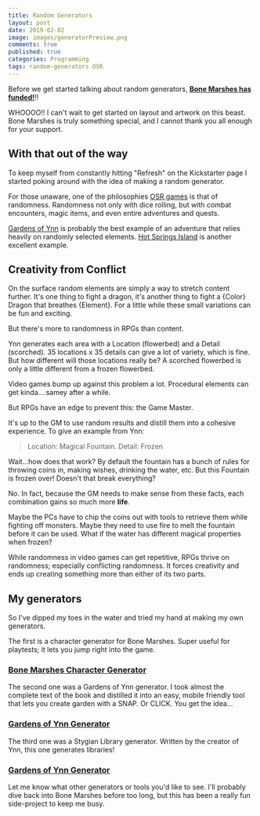 ```yaml
---
title: Random Generators
layout: post
date: 2019-02-02
image: images/generatorPreview.png
comments: true
published: true
categories: Programming
tags: random-generators OSR 
---
```


Before we get started talking about random generators, [**Bone Marshes has funded!**](https://www.kickstarter.com/projects/464972563/the-bone-marshes-a-hex-mapping-adventure-about-get?ref=user_menu)!!

WHOOOO!! I can't wait to get started on layout and artwork on this beast. Bone Marshes is truly something special, and I cannot thank you all enough for your support.

## With that out of the way

To keep myself from constantly hitting "Refresh" on the Kickstarter page I started poking around with the idea of making a random generator.

For those unaware, one of the philosophies [OSR games](http://0.0.0.0:4000/david/2016/09/my-journey-into-osr) is that of randomness. Randomness not only with dice rolling, but with combat encounters, magic items, and even entire adventures and quests.

[Gardens of Ynn](/david/extremely-interesting-adventures#gardens-of-ynn) is probably the best example of an adventure that relies heavily on randomly selected elements. [Hot Springs Island](/david/2017/10/HotSpringsIsland) is another excellent example.

## Creativity from Conflict

On the surface random elements are simply a way to stretch content further. It's one thing to fight a dragon, it's another thing to fight a {Color} Dragon that breathes {Element}. For a little while these small variations can be fun and exciting. 

But there's more to randomness in RPGs than content. 

Ynn generates each area with a Location (flowerbed) and a Detail (scorched). 35 locations x 35 details can give a lot of variety, which is fine. But how different will those locations really be? A scorched flowerbed is only a little different from a frozen flowerbed. 

Video games bump up against this problem a lot. Procedural elements can get kinda....samey after a while.

But RPGs have an edge to prevent this: the Game Master. 

It's up to the GM to use random results and distill them into a cohesive experience. To give an example from Ynn:

> Location: Magical Fountain. Detail: Frozen

Wait...how does that work? By default the fountain has a bunch of rules for throwing coins in, making wishes, drinking the water, etc. But this Fountain is frozen over! Doesn't that break everything?

No. In fact, because the GM needs to make sense from these facts, each combination gains so much more **life**.

Maybe the PCs have to chip the coins out with tools to retrieve them while fighting off monsters. Maybe they need to use fire to melt the fountain before it can be used. What if the water has different magical properties when frozen?

While randomness in video games can get repetitive, RPGs thrive on randomness; especially conflicting randomness. It forces creativity and ends up creating something more than either of its two parts.

## My generators

So I've dipped my toes in the water and tried my hand at making my own generators.

The first is a character generator for Bone Marshes. Super useful for playtests; it lets you jump right into the game.

### [Bone Marshes Character Generator](/bmchargen)

The second one was a Gardens of Ynn generator. I took almost the complete text of the book and distilled it into an easy, mobile friendly tool that lets you create garden with a SNAP. Or CLICK. You get the idea...

### [Gardens of Ynn Generator](/stygiangenerator)

The third one was a Stygian Library generator. Written by the creator of Ynn, this one generates libraries!

### [Gardens of Ynn Generator](/ynngenerator)

Let me know what other generators or tools you'd like to see. I'll probably dive back into Bone Marshes before too long, but this has been a really fun side-project to keep me busy.